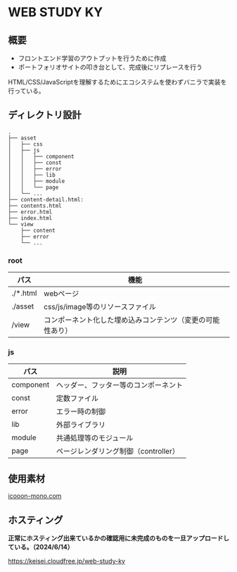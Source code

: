 # WEB STUDY KY

## 概要

* フロントエンド学習のアウトプットを行うために作成
* ポートフォリオサイトの叩き台として、完成後にリプレースを行う

HTML/CSS/JavaScriptを理解するためにエコシステムを使わずバニラで実装を行っている。

## ディレクトリ設計

```text
.
├── asset 
│   ├── css
│   ├── js              
│   │   ├── component
│   │   ├── const
│   │   ├── error
│   │   ├── lib
│   │   ├── module
│   │   └── page
│   └── ...
├── content-detail.html: 
├── contents.html
├── error.html
├── index.html
└── view
    ├── content
    ├── error
    └── ...
```

### root

| パス     | 機能                                                       |
| -------- | ---------------------------------------------------------- |
| ./*.html | webページ                                                  |
| ./asset  | css/js/image等のリソースファイル                           |
| /view    | コンポーネント化した埋め込みコンテンツ（変更の可能性あり） |

### js

| パス      | 説明                                 |
| --------- | ------------------------------------ |
| component | ヘッダー、フッター等のコンポーネント |
| const     | 定数ファイル                         |
| error     | エラー時の制御                       |
| lib       | 外部ライブラリ                       |
| module    | 共通処理等のモジュール               |
| page      | ページレンダリング制御（controller） |

## 使用素材

[icooon-mono.com](https://icooon-mono.com/)

## ホスティング

**正常にホスティング出来ているかの確認用に未完成のものを一旦アップロードしている。（2024/6/14）**

https://keisei.cloudfree.jp/web-study-ky

